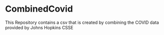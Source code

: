 # CombinedCovid
This Repository contains a csv that is created by combining the COVID data provided by Johns Hopkins CSSE
